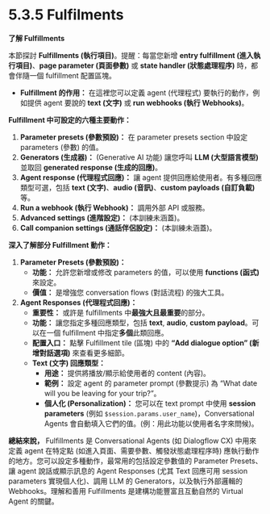 # 5.3.5 Fulfilments

**了解 Fulfillments**

本節探討 **Fulfillments (執行項目)**。提醒：每當您新增 **entry fulfillment (進入執行項目)**、**page parameter (頁面參數)** 或 **state handler (狀態處理程序)** 時，都會伴隨一個 fulfillment 配置區塊。

- **Fulfillment 的作用：** 在這裡您可以定義 agent (代理程式) 要執行的動作，例如提供 agent 要說的 **text (文字)** 或 **run webhooks (執行 Webhooks)**。

**Fulfillment 中可設定的六種主要動作：**

1. **Parameter presets (參數預設)：** 在 parameter presets section 中設定 parameters (參數) 的值。
2. **Generators (生成器)：** (Generative AI 功能) 讓您呼叫 **LLM (大型語言模型)** 並取回 **generated response (生成的回應)**。
3. **Agent response (代理程式回應)：** 讓 agent 提供回應給使用者。有多種回應類型可選，包括 **text (文字)**、**audio (音訊)**、**custom payloads (自訂負載)** 等。
4. **Run a webhook (執行 Webhook)：** 調用外部 API 或服務。
5. **Advanced settings (進階設定)：** (本訓練未涵蓋)。
6. **Call companion settings (通話伴侶設定)：** (本訓練未涵蓋)。

**深入了解部分 Fulfillment 動作：**

1. **Parameter Presets (參數預設)：**
    - **功能：** 允許您新增或修改 parameters 的值，可以使用 **functions (函式)** 來設定。
    - **價值：** 是增強您 conversation flows (對話流程) 的強大工具。
2. **Agent Responses (代理程式回應)：**
    - **重要性：** 或許是 fulfillments 中**最強大且最重要**的部分。
    - **功能：** 讓您指定多種回應類型，包括 **text**, **audio**, **custom payload**。可以在一個 fulfillment 中指定**多個**此類回應。
    - **配置入口：** 點擊 Fulfillment tile (區塊) 中的 **“Add dialogue option” (新增對話選項)** 來查看更多細節。
    - **Text (文字) 回應類型：**
        - **用途：** 提供將播放/顯示給使用者的 content (內容)。
        - **範例：** 設定 agent 的 parameter prompt (參數提示) 為 “What date will you be leaving for your trip?”。
        - **個人化 (Personalization)：** 您可以在 text prompt 中使用 **session parameters** (例如 `$session.params.user_name`)，Conversational Agents 會自動填入它們的值。(例：用此功能以使用者名字來問候)。

**總結來說，** Fulfillments 是 Conversational Agents (如 Dialogflow CX) 中用來定義 agent 在特定點 (如進入頁面、需要參數、觸發狀態處理程序時) 應執行動作的地方。您可以設定多種動作，最常用的包括設定參數值的 Parameter Presets、讓 agent 說話或顯示訊息的 Agent Responses (尤其 Text 回應可用 session parameters 實現個人化)、調用 LLM 的 Generators，以及執行外部邏輯的 Webhooks。理解和善用 Fulfillments 是建構功能豐富且互動自然的 Virtual Agent 的關鍵。